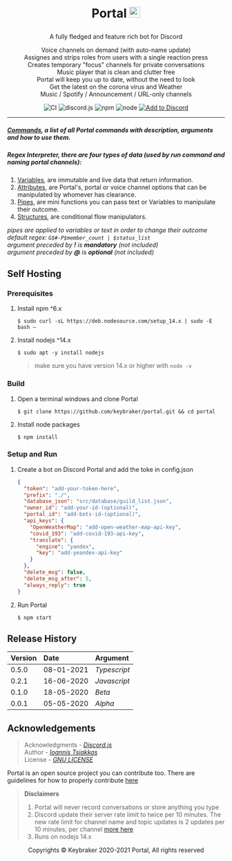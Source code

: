 <h1 align="center">Portal <img src="https://github.com/keybraker/portal/blob/master/src/assets/img/logo.png" alt="alt text" width="25" height="25"></p>
</h1>

<p align="center">A fully fledged and feature rich bot for Discord</p>

<p align="center">
    Voice channels on demand (with auto-name update)<br>
    Assignes and strips roles from users with a single reaction press<br>
    Creates temporary "focus" channels for private conversations<br>
    Music player that is clean and clutter free<br>
    Portal will keep you up to date, without the need to look<br>
    Get the latest on the corona virus and Weather<br>
    Music / Spotify / Announcement / URL-only channels<br>
</p>

<p align="center">
    <img src="https://github.com/keybraker/portal/workflows/compile%20test%20run/badge.svg" alt="CI" />
    <img src="https://img.shields.io/badge/discord.js-12.5.1-blue" alt="discord.js" />
    <img src="https://img.shields.io/badge/npm-6.14.10-blue" alt="npm" />
    <img src="https://img.shields.io/badge/node-14.15.4-blue" alt="node">
    <a href="https://discord.com/api/oauth2/authorize?client_id=704400876860735569&permissions=8&redirect_uri=http%3A%2F%2Fwww.localhost%3A4000%2Fpremium%2F&scope=bot"><img src="https://img.shields.io/badge/Add%20to%20Discord-📥-blue" alt="Add to Discord" /></a>
</p>

---

##### [Commands](https://github.com/keybraker/portal/blob/master/docs/Commands.md), a list of all Portal commands with description, arguments and how to use them.

##### Regex Interpreter, there are four types of data _(used by run command and naming portal channels)_:

1. [Variables](https://github.com/keybraker/portal/blob/master/docs/Variables.md), are immutable and live data that return information.
2. [Attributes](https://github.com/keybraker/portal/blob/master/docs/Attributes.md), are Portal's, portal or voice channel options that can be manipulated by whomever has clearance.
3. [Pipes](https://github.com/keybraker/portal/blob/master/docs/Pipes.md), are mini functions you can pass text or Variables to manipulate their outcome.
4. [Structures](https://github.com/keybraker/portal/blob/master/docs/Structures.md), are conditional flow manipulators.

_pipes are applied to variables or text in order to change their outcome_<br>
_default regex: `G$#-P$member_count | $status_list`_<br>
_argument preceded by **!** is **mandatory** (not included)_<br>
_argument preceded by **@** is **optional** (not included)_

## Self Hosting

### Prerequisites

1.  Install npm ^6.x

        $ sudo curl -sL https://deb.nodesource.com/setup_14.x | sudo -E bash –

2.  Install nodejs ^14.x

        $ sudo apt -y install nodejs

    > make sure you have version 14.x or higher with `node -v`

### Build

1.  Open a terminal windows and clone Portal

        $ git clone https://github.com/keybraker/portal.git && cd portal

2.  Install node packages

        $ npm install

### Setup and Run

1.  Create a bot on Discord Portal and add the toke in config.json

    ```json
    {
      "token": "add-your-token-here",
      "prefix": "./",
      "database_json": "src/database/guild_list.json",
      "owner_id": "add-your-id-(optional)",
      "portal_id": "add-bots-id-(optional)",
      "api_keys": {
        "OpenWeatherMap": "add-open-weather-map-api-key",
        "covid_193": "add-covid-193-api-key",
        "translate": {
          "engine": "yandex",
          "key": "add-yeandex-api-key"
        }
      },
      "delete_msg": false,
      "delete_msg_after": 5,
      "always_reply": true
    }
    ```

2.  Run Portal

        $ npm start

## Release History

| Version | Date       | Argument     |
| :------ | :--------- | :----------- |
| 0.5.0   | 08-01-2021 | _Typescript_ |
| 0.2.1   | 16-06-2020 | _Javascript_ |
| 0.1.0   | 18-05-2020 | _Beta_       |
| 0.0.1   | 05-05-2020 | _Alpha_      |

## Acknowledgements

> Acknowledgments - _[Discord.js](https://discord.js.org/#/)_<br>
> Author - _[Ioannis Tsiakkas](https://itsiakkas.com)_<br>
> License - _[GNU LICENSE](http://www.gnu.org/philosophy/free-sw.html)_

Portal is an open source project you can contribute too. There are guidelines for how to properly contribute [here](https://github.com/keybraker/portal/blob/master/docs/CONTRIBUTING.md)

> **Disclaimers**
>
> 1. Portal will never record conversations or store anything you type<br>
> 2. Discord update their server rate limit to twice per 10 minutes. The new rate limit for channel name and topic updates is 2 updates per 10 minutes, per channel [more here](https://github.com/discordjs/discord.js/issues/4327)<br>
> 3. Runs on nodejs 14.x

<p align="center">Copyrights © Keybraker 2020-2021 Portal, All rights reserved</p>
